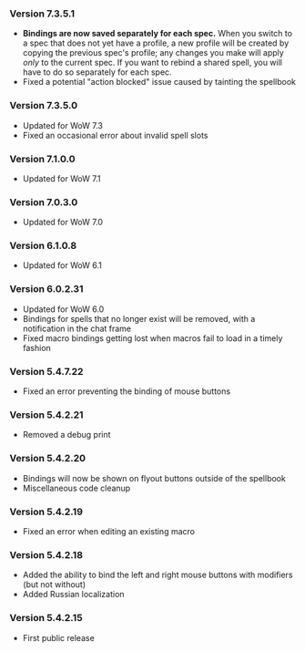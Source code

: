 ### Version 7.3.5.1

* **Bindings are now saved separately for each spec.** When you switch to a spec
  that does not yet have a profile, a new profile will be created by copying the
  previous spec's profile; any changes you make will apply *only* to the current
  spec. If you want to rebind a shared spell, you will have to do so separately
  for each spec.
* Fixed a potential "action blocked" issue caused by tainting the spellbook

### Version 7.3.5.0

* Updated for WoW 7.3
* Fixed an occasional error about invalid spell slots

### Version 7.1.0.0

* Updated for WoW 7.1

### Version 7.0.3.0

* Updated for WoW 7.0

### Version 6.1.0.8

* Updated for WoW 6.1

### Version 6.0.2.31

* Updated for WoW 6.0
* Bindings for spells that no longer exist will be removed, with a notification in the chat frame
* Fixed macro bindings getting lost when macros fail to load in a timely fashion

### Version 5.4.7.22

* Fixed an error preventing the binding of mouse buttons

### Version 5.4.2.21

* Removed a debug print

### Version 5.4.2.20

* Bindings will now be shown on flyout buttons outside of the spellbook
* Miscellaneous code cleanup

### Version 5.4.2.19

* Fixed an error when editing an existing macro

### Version 5.4.2.18

* Added the ability to bind the left and right mouse buttons with modifiers (but not without)
* Added Russian localization

### Version 5.4.2.15

* First public release
